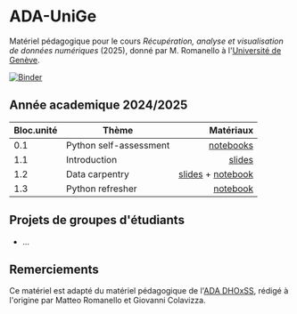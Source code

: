 # ADA-UniGe

Matériel pédagogique pour le cours *Récupération, analyse et visualisation de données numériques* (2025), donné par M. Romanello à l'[Université de Genève](https://pgc.unige.ch/main/teachings/details/2024-32M7151).

[![Binder](https://mybinder.org/badge_logo.svg)](https://mybinder.org/v2/gh/mromanello/ADA-UniGe/main)

## Année academique 2024/2025

| Bloc.unité         | Thème           | Matériaux  |
| ------------- |-------------| -----:|
| 0.1      | Python self-assessment | [notebooks](./notebooks/0_Self_assessment.ipynb) |
| 1.1      | Introduction | [slides](./slides/1.1%20Introduction.pdf) |
| 1.2      | Data carpentry | [slides](./slides/1.2%20Import.pdf) + [notebook](./notebooks/1.2%20Data%20Carpentry%20XML.ipynb) |
| 1.3      | Python refresher | [notebook](./notebooks/1.3%20Skills%20Python.ipynb) |

## Projets de groupes d'étudiants

- ...

## Remerciements

Ce matériel est adapté du matériel pédagogique de l'[ADA DHOxSS](https://github.com/mromanello/ADA-DHOxSS), rédigé à l'origine par Matteo Romanello et Giovanni Colavizza.